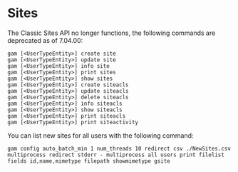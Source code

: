 # Sites

The Classic Sites API no longer functions, the following commands are deprecated as of 7.04.00:
```
gam [<UserTypeEntity>] create site
gam [<UserTypeEntity>] update site
gam [<UserTypeEntity>] info site
gam [<UserTypeEntity>] print sites
gam [<UserTypeEntity>] show sites
gam [<UserTypeEntity>] create siteacls
gam [<UserTypeEntity>] update siteacls
gam [<UserTypeEntity>] delete siteacls
gam [<UserTypeEntity>] info siteacls
gam [<UserTypeEntity>] show siteacls
gam [<UserTypeEntity>] print siteacls
gam [<UserTypeEntity>] print siteactivity
```

You can list new sites for all users with the following command:
```
gam config auto_batch_min 1 num_threads 10 redirect csv ./NewSites.csv multiprocess redirect stderr - multiprocess all users print filelist fields id,name,mimetype filepath showmimetype gsite
```
